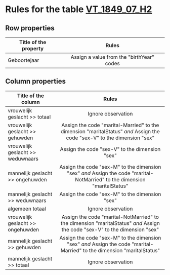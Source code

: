 # Rules for the table [VT_1849_07_H2](https://github.com/cgueret/DataDump/blob/master/xls-marked/VT_1849_07_H2_marked.xls?raw=true)
## Row properties
| Title of the property | Rules |
| --------------------- |:-----:|
| Geboortejaar | Assign a value from the "birthYear" codes |
## Column properties
| Title of the column | Rules |
| --------------------- |:-----:|
| vrouwelijk geslacht >> totaal | Ignore observation |
| vrouwelijk geslacht >> gehuwden | Assign the code "marital-Married" to the dimension "maritalStatus" *and* Assign the code "sex-V" to the dimension "sex" |
| vrouwelijk geslacht >> weduwnaars | Assign the code "sex-V" to the dimension "sex" |
| mannelijk geslacht >> ongehuwden | Assign the code "sex-M" to the dimension "sex" *and* Assign the code "marital-NotMarried" to the dimension "maritalStatus" |
| mannelijk geslacht >> weduwnaars | Assign the code "sex-M" to the dimension "sex" |
| algemeen totaal | Ignore observation |
| vrouwelijk geslacht >> ongehuwden | Assign the code "marital-NotMarried" to the dimension "maritalStatus" *and* Assign the code "sex-V" to the dimension "sex" |
| mannelijk geslacht >> gehuwden | Assign the code "sex-M" to the dimension "sex" *and* Assign the code "marital-Married" to the dimension "maritalStatus" |
| mannelijk geslacht >> totaal | Ignore observation |
